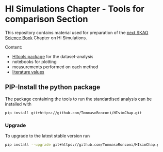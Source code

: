 # HI Simulations Chapter - Tools for comparison Section

This repository contains material used for preparation of the  [next SKAO Science Book](https://www.skao.int/en/science-users/557/advancing-astrophysics-ii) Chapter on HI Simulations.

Content:
- [HItools package](HItools) for the dataset-analysis
- notebooks for plotting
- measurements performed on each method
- [literature values](literature)

## PIP-Install the python package

The package containing the tools to run the standardised analysis can be installed with

```bash
pip install git+https://github.com/TommasoRonconi/HIsimChap.git
```

### Upgrade

To upgrade to the latest stable version run

```bash
pip install --upgrade git+https://github.com/TommasoRonconi/HIsimChap.git
```
